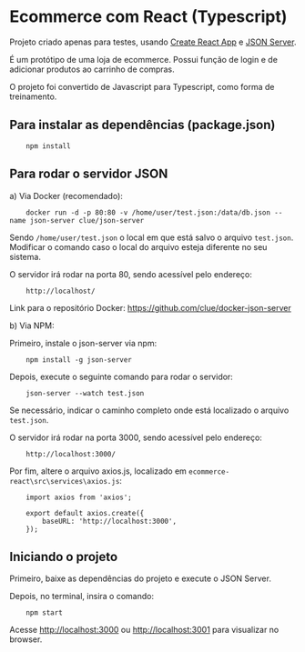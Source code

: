 # Ecommerce com React (Typescript)

Projeto criado apenas para testes, usando [Create React App](https://github.com/facebook/create-react-app) e [JSON Server](https://github.com/typicode/json-server).

É um protótipo de uma loja de ecommerce. Possui função de login e de adicionar produtos ao carrinho de compras.

O projeto foi convertido de Javascript para Typescript, como forma de treinamento.

## Para instalar as dependências (package.json)

        npm install

## Para rodar o servidor JSON

a) Via Docker (recomendado):

        docker run -d -p 80:80 -v /home/user/test.json:/data/db.json --name json-server clue/json-server

Sendo `/home/user/test.json` o local em que está salvo o arquivo `test.json`. Modificar o comando caso o local do arquivo esteja diferente no seu sistema.

O servidor irá rodar na porta 80, sendo acessível pelo endereço:

        http://localhost/

Link para o repositório Docker: https://github.com/clue/docker-json-server

b) Via NPM:

Primeiro, instale o json-server via npm:

        npm install -g json-server

Depois, execute o seguinte comando para rodar o servidor:

        json-server --watch test.json

Se necessário, indicar o caminho completo onde está localizado o arquivo `test.json`.

O servidor irá rodar na porta 3000, sendo acessível pelo endereço:

        http://localhost:3000/

Por fim, altere o arquivo axios.js, localizado em `ecommerce-react\src\services\axios.js`:

        import axios from 'axios';
        
        export default axios.create({
            baseURL: 'http://localhost:3000',
        });

## Iniciando o projeto 

Primeiro, baixe as dependências do projeto e execute o JSON Server.

Depois, no terminal, insira o comando:

        npm start

Acesse [http://localhost:3000](http://localhost:3000) ou [http://localhost:3001](http://localhost:3001) para visualizar no browser.